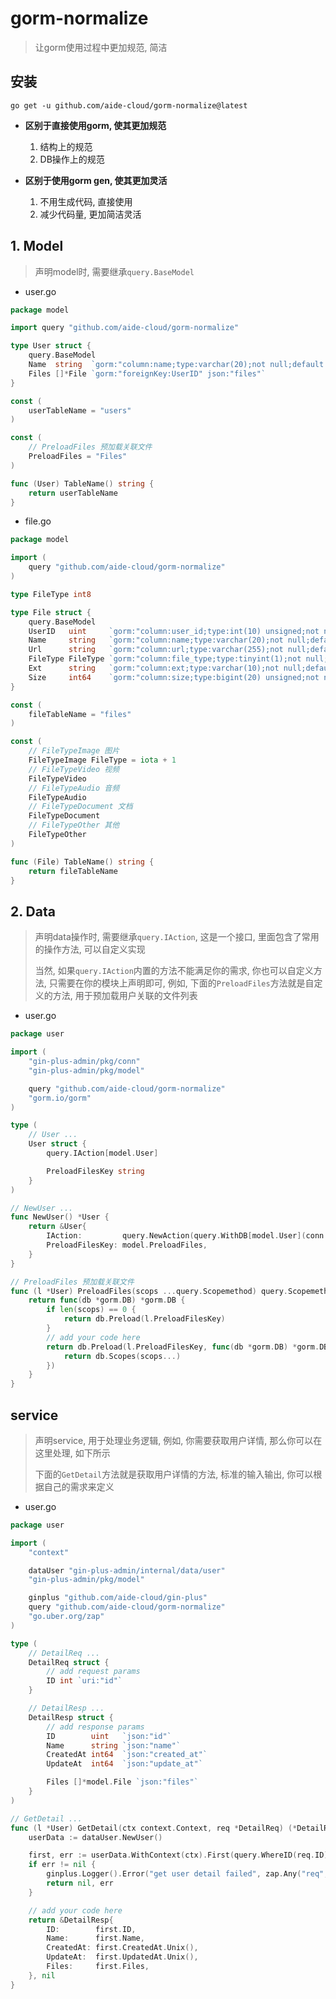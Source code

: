 # gorm-normalize

> 让gorm使用过程中更加规范, 简洁

## 安装

```shell
go get -u github.com/aide-cloud/gorm-normalize@latest
```

* **区别于直接使用gorm, 使其更加规范**
   1. 结构上的规范
   2. DB操作上的规范

* **区别于使用gorm gen, 使其更加灵活**
   1. 不用生成代码, 直接使用
   2. 减少代码量, 更加简洁灵活


## 1. Model

> 声明model时, 需要继承`query.BaseModel`

* user.go

```go
package model

import query "github.com/aide-cloud/gorm-normalize"

type User struct {
	query.BaseModel
	Name  string  `gorm:"column:name;type:varchar(20);not null;default:'';comment:用户名" json:"name"`
	Files []*File `gorm:"foreignKey:UserID" json:"files"`
}

const (
	userTableName = "users"
)

const (
	// PreloadFiles 预加载关联文件
	PreloadFiles = "Files"
)

func (User) TableName() string {
	return userTableName
}
```

* file.go

```go
package model

import (
	query "github.com/aide-cloud/gorm-normalize"
)

type FileType int8

type File struct {
	query.BaseModel
	UserID   uint     `gorm:"column:user_id;type:int(10) unsigned;not null;default:0;comment:用户ID" json:"user_id"`
	Name     string   `gorm:"column:name;type:varchar(20);not null;default:'';comment:文件名" json:"name"`
	Url      string   `gorm:"column:url;type:varchar(255);not null;default:'';comment:文件地址" json:"url"`
	FileType FileType `gorm:"column:file_type;type:tinyint(1);not null;default:0;comment:文件类型" json:"file_type"`
	Ext      string   `gorm:"column:ext;type:varchar(10);not null;default:'';comment:文件后缀" json:"ext"`
	Size     int64    `gorm:"column:size;type:bigint(20) unsigned;not null;default:0;comment:文件大小" json:"size"`
}

const (
	fileTableName = "files"
)

const (
	// FileTypeImage 图片
	FileTypeImage FileType = iota + 1
	// FileTypeVideo 视频
	FileTypeVideo
	// FileTypeAudio 音频
	FileTypeAudio
	// FileTypeDocument 文档
	FileTypeDocument
	// FileTypeOther 其他
	FileTypeOther
)

func (File) TableName() string {
	return fileTableName
}
```

## 2. Data

> 声明data操作时, 需要继承`query.IAction`, 这是一个接口, 里面包含了常用的操作方法, 可以自定义实现
>
> 当然, 如果`query.IAction`内置的方法不能满足你的需求, 你也可以自定义方法, 只需要在你的模块上声明即可, 例如, 下面的`PreloadFiles`方法就是自定义的方法, 用于预加载用户关联的文件列表

* user.go

```go
package user

import (
	"gin-plus-admin/pkg/conn"
	"gin-plus-admin/pkg/model"

	query "github.com/aide-cloud/gorm-normalize"
	"gorm.io/gorm"
)

type (
	// User ...
	User struct {
		query.IAction[model.User]

		PreloadFilesKey string
	}
)

// NewUser ...
func NewUser() *User {
	return &User{
		IAction:         query.NewAction(query.WithDB[model.User](conn.GetMysqlDB())),
		PreloadFilesKey: model.PreloadFiles,
	}
}

// PreloadFiles 预加载关联文件
func (l *User) PreloadFiles(scops ...query.Scopemethod) query.Scopemethod {
	return func(db *gorm.DB) *gorm.DB {
		if len(scops) == 0 {
			return db.Preload(l.PreloadFilesKey)
		}
		// add your code here
		return db.Preload(l.PreloadFilesKey, func(db *gorm.DB) *gorm.DB {
			return db.Scopes(scops...)
		})
	}
}
```

## service

> 声明service, 用于处理业务逻辑, 例如, 你需要获取用户详情, 那么你可以在这里处理, 如下所示
> 
> 下面的`GetDetail`方法就是获取用户详情的方法, 标准的输入输出, 你可以根据自己的需求来定义

* user.go

```go
package user

import (
	"context"

	dataUser "gin-plus-admin/internal/data/user"
	"gin-plus-admin/pkg/model"

	ginplus "github.com/aide-cloud/gin-plus"
	query "github.com/aide-cloud/gorm-normalize"
	"go.uber.org/zap"
)

type (
	// DetailReq ...
	DetailReq struct {
		// add request params
		ID int `uri:"id"`
	}

	// DetailResp ...
	DetailResp struct {
		// add response params
		ID        uint   `json:"id"`
		Name      string `json:"name"`
		CreatedAt int64  `json:"created_at"`
		UpdateAt  int64  `json:"update_at"`

		Files []*model.File `json:"files"`
	}
)

// GetDetail ...
func (l *User) GetDetail(ctx context.Context, req *DetailReq) (*DetailResp, error) {
	userData := dataUser.NewUser()

	first, err := userData.WithContext(ctx).First(query.WhereID(req.ID), userData.PreloadFiles())
	if err != nil {
		ginplus.Logger().Error("get user detail failed", zap.Any("req", req), zap.Error(err))
		return nil, err
	}

	// add your code here
	return &DetailResp{
		ID:        first.ID,
		Name:      first.Name,
		CreatedAt: first.CreatedAt.Unix(),
		UpdateAt:  first.UpdatedAt.Unix(),
		Files:     first.Files,
	}, nil
}
```